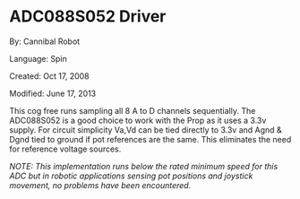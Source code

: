 # ADC088S052 Driver

By: Cannibal Robot

Language: Spin

Created: Oct 17, 2008

Modified: June 17, 2013

This cog free runs sampling all 8 A to D channels sequentially. The ADC088S052 is a good choice to work with the Prop as it uses a 3.3v supply. For circuit simplicity Va,Vd can be tied directly to 3.3v and Agnd & Dgnd tied to ground if pot references are the same. This eliminates the need for reference voltage sources.

_NOTE: This implementation runs below the rated minimum speed for this ADC but in robotic applications sensing pot positions and joystick movement, no problems have been encountered._

